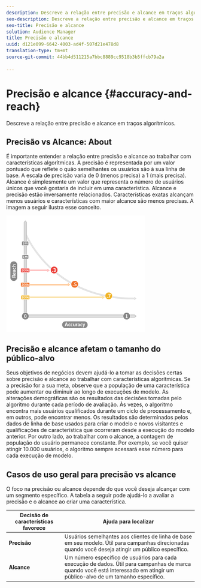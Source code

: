 ```yaml
---
description: Descreve a relação entre precisão e alcance em traços algorítmicos.
seo-description: Descreve a relação entre precisão e alcance em traços algorítmicos.
seo-title: Precisão e alcance
solution: Audience Manager
title: Precisão e alcance
uuid: d121e099-6642-4003-ad4f-507d21e478d8
translation-type: tm+mt
source-git-commit: 44bb4d511215a7bbc8889cc9518b3b5ffcb79a2a

---
```



# Precisão e alcance {#accuracy-and-reach}

Descreve a relação entre precisão e alcance em traços algorítmicos.

<!-- c_accuracy_reach.xml -->

## Precisão vs Alcance: About

É importante entender a relação entre precisão e alcance ao trabalhar com características algorítmicas. A precisão é representada por um valor pontuado que reflete o quão semelhantes os usuários são à sua linha de base. A escala de precisão varia de 0 (menos precisa) a 1 (mais precisa). Alcance é simplesmente um valor que representa o número de usuários únicos que você gostaria de incluir em uma característica. Alcance e precisão estão inversamente relacionados. Características exatas alcançam menos usuários e características com maior alcance são menos precisas. A imagem a seguir ilustra esse conceito.

![](assets/Reach_v_Accuracy.png)

## Precisão e alcance afetam o tamanho do público-alvo

Seus objetivos de negócios devem ajudá-lo a tomar as decisões certas sobre precisão e alcance ao trabalhar com características algorítmicas. Se a precisão for a sua meta, observe que a população de uma característica pode aumentar ou diminuir ao longo de execuções de modelo. As alterações demográficas são os resultados das decisões tomadas pelo algoritmo durante cada período de avaliação. Às vezes, o algoritmo encontra mais usuários qualificados durante um ciclo de processamento e, em outros, pode encontrar menos. Os resultados são determinados pelos dados de linha de base usados para criar o modelo e novos visitantes e qualificações de característica que ocorreram desde a execução do modelo anterior. Por outro lado, ao trabalhar com o alcance, a contagem de população do usuário permanece constante. Por exemplo, se você quiser atingir 10.000 usuários, o algoritmo sempre acessará esse número para cada execução de modelo.

## Casos de uso geral para precisão vs alcance

O foco na precisão ou alcance depende do que você deseja alcançar com um segmento específico. A tabela a seguir pode ajudá-lo a avaliar a precisão e o alcance ao criar uma característica.

| Decisão de características favorece | Ajuda para localizar |
|---|---|
| **Precisão** | Usuários semelhantes aos clientes de linha de base em seu modelo. Útil para campanhas direcionadas quando você deseja atingir um público específico. |
| **Alcance** | Um número específico de usuários para cada execução de dados. Útil para campanhas de marca quando você está interessado em atingir um público-alvo de um tamanho específico. |